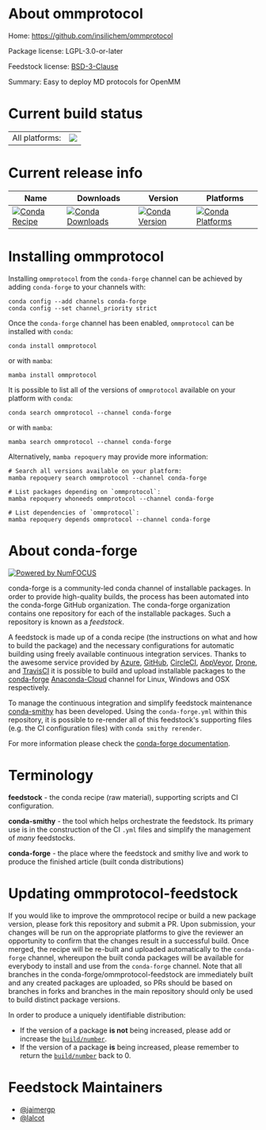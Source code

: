 About ommprotocol
=================

Home: https://github.com/insilichem/ommprotocol

Package license: LGPL-3.0-or-later

Feedstock license: [BSD-3-Clause](https://github.com/conda-forge/ommprotocol-feedstock/blob/main/LICENSE.txt)

Summary: Easy to deploy MD protocols for OpenMM

Current build status
====================


<table><tr><td>All platforms:</td>
    <td>
      <a href="https://dev.azure.com/conda-forge/feedstock-builds/_build/latest?definitionId=15982&branchName=main">
        <img src="https://dev.azure.com/conda-forge/feedstock-builds/_apis/build/status/ommprotocol-feedstock?branchName=main">
      </a>
    </td>
  </tr>
</table>

Current release info
====================

| Name | Downloads | Version | Platforms |
| --- | --- | --- | --- |
| [![Conda Recipe](https://img.shields.io/badge/recipe-ommprotocol-green.svg)](https://anaconda.org/conda-forge/ommprotocol) | [![Conda Downloads](https://img.shields.io/conda/dn/conda-forge/ommprotocol.svg)](https://anaconda.org/conda-forge/ommprotocol) | [![Conda Version](https://img.shields.io/conda/vn/conda-forge/ommprotocol.svg)](https://anaconda.org/conda-forge/ommprotocol) | [![Conda Platforms](https://img.shields.io/conda/pn/conda-forge/ommprotocol.svg)](https://anaconda.org/conda-forge/ommprotocol) |

Installing ommprotocol
======================

Installing `ommprotocol` from the `conda-forge` channel can be achieved by adding `conda-forge` to your channels with:

```
conda config --add channels conda-forge
conda config --set channel_priority strict
```

Once the `conda-forge` channel has been enabled, `ommprotocol` can be installed with `conda`:

```
conda install ommprotocol
```

or with `mamba`:

```
mamba install ommprotocol
```

It is possible to list all of the versions of `ommprotocol` available on your platform with `conda`:

```
conda search ommprotocol --channel conda-forge
```

or with `mamba`:

```
mamba search ommprotocol --channel conda-forge
```

Alternatively, `mamba repoquery` may provide more information:

```
# Search all versions available on your platform:
mamba repoquery search ommprotocol --channel conda-forge

# List packages depending on `ommprotocol`:
mamba repoquery whoneeds ommprotocol --channel conda-forge

# List dependencies of `ommprotocol`:
mamba repoquery depends ommprotocol --channel conda-forge
```


About conda-forge
=================

[![Powered by
NumFOCUS](https://img.shields.io/badge/powered%20by-NumFOCUS-orange.svg?style=flat&colorA=E1523D&colorB=007D8A)](https://numfocus.org)

conda-forge is a community-led conda channel of installable packages.
In order to provide high-quality builds, the process has been automated into the
conda-forge GitHub organization. The conda-forge organization contains one repository
for each of the installable packages. Such a repository is known as a *feedstock*.

A feedstock is made up of a conda recipe (the instructions on what and how to build
the package) and the necessary configurations for automatic building using freely
available continuous integration services. Thanks to the awesome service provided by
[Azure](https://azure.microsoft.com/en-us/services/devops/), [GitHub](https://github.com/),
[CircleCI](https://circleci.com/), [AppVeyor](https://www.appveyor.com/),
[Drone](https://cloud.drone.io/welcome), and [TravisCI](https://travis-ci.com/)
it is possible to build and upload installable packages to the
[conda-forge](https://anaconda.org/conda-forge) [Anaconda-Cloud](https://anaconda.org/)
channel for Linux, Windows and OSX respectively.

To manage the continuous integration and simplify feedstock maintenance
[conda-smithy](https://github.com/conda-forge/conda-smithy) has been developed.
Using the ``conda-forge.yml`` within this repository, it is possible to re-render all of
this feedstock's supporting files (e.g. the CI configuration files) with ``conda smithy rerender``.

For more information please check the [conda-forge documentation](https://conda-forge.org/docs/).

Terminology
===========

**feedstock** - the conda recipe (raw material), supporting scripts and CI configuration.

**conda-smithy** - the tool which helps orchestrate the feedstock.
                   Its primary use is in the construction of the CI ``.yml`` files
                   and simplify the management of *many* feedstocks.

**conda-forge** - the place where the feedstock and smithy live and work to
                  produce the finished article (built conda distributions)


Updating ommprotocol-feedstock
==============================

If you would like to improve the ommprotocol recipe or build a new
package version, please fork this repository and submit a PR. Upon submission,
your changes will be run on the appropriate platforms to give the reviewer an
opportunity to confirm that the changes result in a successful build. Once
merged, the recipe will be re-built and uploaded automatically to the
`conda-forge` channel, whereupon the built conda packages will be available for
everybody to install and use from the `conda-forge` channel.
Note that all branches in the conda-forge/ommprotocol-feedstock are
immediately built and any created packages are uploaded, so PRs should be based
on branches in forks and branches in the main repository should only be used to
build distinct package versions.

In order to produce a uniquely identifiable distribution:
 * If the version of a package **is not** being increased, please add or increase
   the [``build/number``](https://docs.conda.io/projects/conda-build/en/latest/resources/define-metadata.html#build-number-and-string).
 * If the version of a package **is** being increased, please remember to return
   the [``build/number``](https://docs.conda.io/projects/conda-build/en/latest/resources/define-metadata.html#build-number-and-string)
   back to 0.

Feedstock Maintainers
=====================

* [@jaimergp](https://github.com/jaimergp/)
* [@lalcot](https://github.com/lalcot/)

